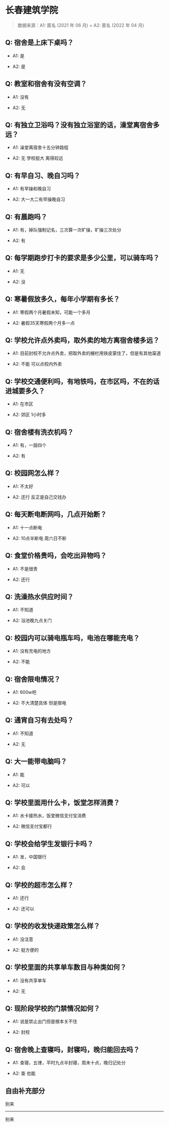 # 长春建筑学院

> 数据来源：A1: 匿名 (2021 年 06 月) + A2: 匿名 (2022 年 04 月)

## Q: 宿舍是上床下桌吗？

- A1: 是

- A2: 是

## Q: 教室和宿舍有没有空调？

- A1: 没有

- A2: 无

## Q: 有独立卫浴吗？没有独立浴室的话，澡堂离宿舍多远？

- A1: 澡堂离宿舍十五分钟路程

- A2: 无 学校挺大 离得较远

## Q: 有早自习、晚自习吗？

- A1: 有早操和晚自习

- A2: 大一大二有早操晚自习

## Q: 有晨跑吗？

- A1: 有，掉队强制记名，三次算一次旷操，旷操三次处分

- A2: 有

## Q: 每学期跑步打卡的要求是多少公里，可以骑车吗？

- A1: 无

- A2: 没

## Q: 寒暑假放多久，每年小学期有多长？

- A1: 寒假两个月暑假未知，可能一个多月

- A2: 暑假35天寒假两个月多一点

## Q: 学校允许点外卖吗，取外卖的地方离宿舍楼多远？

- A1: 目前封校不允许点外卖，把取外卖的栅栏用铁皮蒙住了，但是有其他渠道

- A2: 不能 可以点校内外卖

## Q: 学校交通便利吗，有地铁吗，在市区吗，不在的话进城要多久？

- A1: 在市区

- A2: 郊区 1小时多

## Q: 宿舍楼有洗衣机吗？

- A1: 有，一层四个

- A2: 有

## Q: 校园网怎么样？

- A1: 不太好

- A2: 还行 反正是自己交钱办

## Q: 每天断电断网吗，几点开始断？

- A1: 十一点断电

- A2: 10点半断电 周六日不断

## Q: 食堂价格贵吗，会吃出异物吗？

- A1: 不是很贵

- A2: 还行

## Q: 洗澡热水供应时间？

- A1: 不知道

- A2: 浴池晚九点关门

## Q: 校园内可以骑电瓶车吗，电池在哪能充电？

- A1: 没有充电的地方

- A2: 不能

## Q: 宿舍限电情况？

- A1: 600w吧

- A2: 不大清楚具体 但是限电

## Q: 通宵自习有去处吗？

- A1: 不知道

- A2: 无

## Q: 大一能带电脑吗？

- A1: 能

- A2: 可以

## Q: 学校里面用什么卡，饭堂怎样消费？

- A1: 水卡接热水，饭堂微信支付宝消费

- A2: 微信支付宝都行

## Q: 学校会给学生发银行卡吗？

- A1: 发，中国银行

- A2: 会

## Q: 学校的超市怎么样？

- A1: 还行

- A2: 还可以

## Q: 学校的收发快递政策怎么样？

- A1: 没注意

- A2: 挺方便的

## Q: 学校里面的共享单车数目与种类如何？

- A1: 没有共享单车

- A2: 无

## Q: 现阶段学校的门禁情况如何？

- A1: 说是禁止出门但是根本关不住

- A2: 封校

## Q: 宿舍晚上查寝吗，封寝吗，晚归能回去吗？

- A1: 查寝，五律，平时九点半封寝，周末十点，晚归记处分

- A2: 查 也能

## 自由补充部分

别来

***

别来